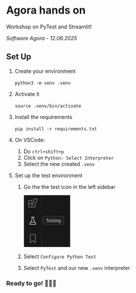 # Agora hands on

Workshop on PyTest and Streamlit!

_Software Agora - 12.06.2025_

## Set Up

1. Create your environment

    `python3 -m venv .venv`

2. Activate it

    `source .venv/bin/activate`

3. Install the requirements

    `pip install -r requirements.txt`

4. On VSCode:
   1. Do `ctrl+shift+p`
   2. Click on `Python: Select Interpreter`
   3. Select the new created `.venv`

5. Set up the test environment
   1. Go the the test icon in the left sidebar

        ![alt text](image.png)
   2. Select `Configure Python Test`
   3. Select `PyTest` and our new `.venv` interpreter

### Ready to go! 🧬🧬🧬